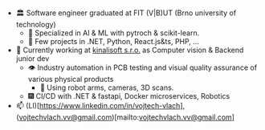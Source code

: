 - 🏛️ Software engineer graduated at FIT (V|B)UT (Brno university of technology)
  - 🤖 Specialized in AI & ML with pytroch & scikit-learn.
  - 🌱 Few projects in .NET, Python, React.js&ts, PHP, ...
- 👷 Currently working at [kinalisoft s.r.o.](https://kinali.cz/) as Computer vision & Backend junior dev
  - 👁️ Industry automation in PCB testing and visual quality assurance of various physical products
    - 🦾 Using robot arms, cameras, 3D scans.
  - 🎆 CI/CD with .NET & fastapi, Docker microservices, Robotics
- 📫 (LI)[https://www.linkedin.com/in/vojtech-vlach], (vojtechvlach.vv@gmail.com)[mailto:vojtechvlach.vv@gmail.com]
